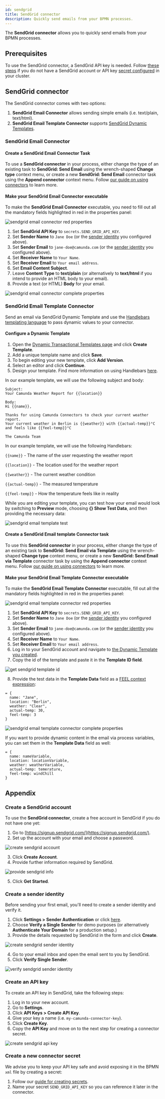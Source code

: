 ```yaml
---
id: sendgrid
title: SendGrid connector
description: Quickly send emails from your BPMN processes.
---
```


The **SendGrid connector** allows you to quickly send emails from your BPMN processes.

## Prerequisites

To use the SendGrid connector, a SendGrid API key is needed. Follow [these steps](#appendix) if you do not have a SendGrid account or API key [secret configured](#create-a-new-connector-secret) in your cluster.

## SendGrid connector

The SendGrid connector comes with two options:

1. **SendGrid Email Connector** allows sending simple emails (i.e. text/plain, text/html).
2. **SendGrid Email Template Connector** supports [SendGrid Dynamic Templates](https://sendgrid.com/solutions/email-api/dynamic-email-templates/).

### SendGrid Email Connector

#### Create a SendGrid Email Connector Task

To use a **SendGrid connector** in your process, either change the type of an existing task to **SendGrid: Send Email** using the wrench-shaped **Change type** context menu, or create a new **SendGrid: Send Email** connector task using the **Append connector** context menu. Follow [our guide on using connectors](../use-connectors.md) to learn more.

#### Make your SendGrid Email Connector executable

To make the **SendGrid Email Connector** executable, you need to fill out all the mandatory fields highlighted in red in the properties panel:

![sendgrid email connector red properties](../img/connectors-sendgrid-email-red-properties.png)

1. Set **SendGrid API Key** to `secrets.SEND_GRID_API_KEY`.
2. Set **Sender Name** to `Jane Doe` (or the [sender identity](#create-a-sender-identity) you configured above).
3. Set **Sender Email** to `jane-doe@camunda.com` (or the [sender identity](#create-a-sender-identity) you configured above).
4. Set **Receiver Name** to `Your Name`.
5. Set **Receiver Email** to `Your email address`.
6. Set **Email Content Subject**.
7. Leave **Content Type** to **text/plain** (or alternatively to **text/html** if you intend to provide an HTML body to your email).
8. Provide a text (or HTML) **Body** for your email.

![sendgrid email connector complete properties](../img/connectors-sendgrid-email-complete-properties.png)

### SendGrid Email Template Connector

Send an email via SendGrid Dynamic Template and use the [Handlebars templating language](https://handlebarsjs.com/) to pass dynamic values to your connector.

#### Configure a Dynamic Template

1. Open the [Dynamic Transactional Templates page](https://sendgrid.com/dynamic_templates) and click **Create Template**.
2. Add a unique template name and click **Save**.
3. To begin editing your new template, click **Add Version**.
4. Select an editor and click **Continue**.
5. Design your template. Find more information on using Handlebars [here](https://docs.sendgrid.com/for-developers/sending-email/using-handlebars).

In our example template, we will use the following subject and body:

```text
Subject:
Your Camunda Weather Report for {{location}}
```

```text
Body:
Hi {{name}},

Thanks for using Camunda Connectors to check your current weather report.
Your current weather in Berlin is {{weather}} with {{actual-temp}}°C and feels like {{feel-temp}}°C

The Camunda Team
```

In our example template, we will use the following Handlebars:

`{{name}}` - The name of the user requesting the weather report

`{{location}}` - The location used for the weather report

`{{weather}}` - The current weather condition

`{{actual-temp}}` - The measured temperature

`{{feel-temp}}` - How the temperature feels like in reality

While you are editing your template, you can test how your email would look by switching to **Preview** mode, choosing **{} Show Test Data**, and then providing the necessary data:

![sendgrid email template test](../img/connectors-sendgrid-email-template-test-data.png)

#### Create a SendGrid Email template Connector task

To use this **SendGrid connector** in your process, either change the type of an existing task to **SendGrid: Send Email via Template** using the wrench-shaped **Change type** context menu, or create a new **SendGrid: Send Email via Template** connector task by using the **Append connector** context menu. Follow [our guide on using connectors](../use-connectors.md) to learn more.

#### Make your SendGrid Email Template Connector executable

To make the **SendGrid Email Template Connector** executable, fill out all the mandatory fields highlighted in red in the properties panel:

![sendgrid email template connector red properties](../img/connectors-sendgrid-email-template-red-properties.png)

1. Set **SendGrid API Key** to `secrets.SEND_GRID_API_KEY`.
2. Set **Sender Name** to `Jane Doe` (or the [sender identity](#create-a-sender-identity) you configured above).
3. Set **Sender Email** to `jane-doe@camunda.com` (or the [sender identity](#create-a-sender-identity) you configured above).
4. Set **Receiver Name** to `Your Name`.
5. Set **Receiver Email** to `Your email address`.
6. Log in to your SendGrid account and navigate to [the Dynamic Template you created](#configure-a-dynamic-template).
7. Copy the id of the template and paste it in the **Template ID field**.

![get sendgrid template id](../img/connectors-sendgrid-email-template-id.png)

8. Provide the test data in the **Template Data** field as a [FEEL context expression](/components/modeler/feel/language-guide/feel-context-expressions.md):

```text
= {
  name: "Jane",
  location: "Berlin",
  weather: "Clear",
  actual-temp: 30,
  feel-temp: 3
}
```

![sendgrid email template connector complete properties](../img/connectors-sendgrid-email-template-complete-properties.png)

If you want to provide dynamic content in the email via process variables, you can set them in the **Template Data** field as well:

```text
= {
  name: nameVariable,
  location: locationVariable,
  weather: weatherVariable,
  actual-temp: temerature,
  feel-temp: windChill
}
```

## Appendix

### Create a SendGrid account

To use the **SendGrid connector**, create a free account in SendGrid if you do not have one yet:

1. Go to [https://signup.sendgrid.com/](https://signup.sendgrid.com/).
2. Set up the account with your email and choose a password.

![create sendgrid account](../img/connectors-sendgrid-create-account.png)

3. Click **Create Account**.
4. Provide further information required by SendGrid.

![provide sendgrid info](../img/connectors-sendgrid-create-account-info.png)

5. Click **Get Started**.

### Create a sender identity

Before sending your first email, you'll need to create a sender identity and verify it.

1. Click **Settings > Sender Authentication** or click [here](https://app.sendgrid.com/settings/sender_auth).
2. Choose **Verify a Single Sender** for demo purposes (or alternatively **Authenticate Your Domain** for a production setup.)
3. Provide the details requested by SendGrid in the form and click **Create**.

![create sendgrid sender identity](../img/connectors-sendgrid-create-single-sender.png)

4. Go to your email inbox and open the email sent to you by SendGrid.
5. Click **Verify Single Sender**.

![verify sendgrid sender identity](../img/connectors-sendgrid-verify-single-sender.png)

### Create an API key

To create an API key in SendGrid, take the following steps:

1. Log in to your new account.
2. Go to **Settings**.
3. Click **API Keys > Create API Key**.
4. Give your key a name (i.e. `my-camunda-connector-key`).
5. Click **Create Key**.
6. Copy the **API Key** and move on to the next step for creating a connector secret.

![create sendgrid api key](../img/connectors-sendgrid-create-api-key.png)

### Create a new connector secret

We advise you to keep your API key safe and avoid exposing it in the BPMN `xml` file by creating a secret:

1. Follow our [guide for creating secrets](../../../console/manage-clusters/manage-secrets.md).
2. Name your secret `SEND_GRID_API_KEY` so you can reference it later in the connector.
